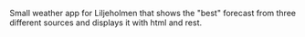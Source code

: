 Small weather app for Liljeholmen that shows the "best" forecast from three different sources and displays it with html and rest.
